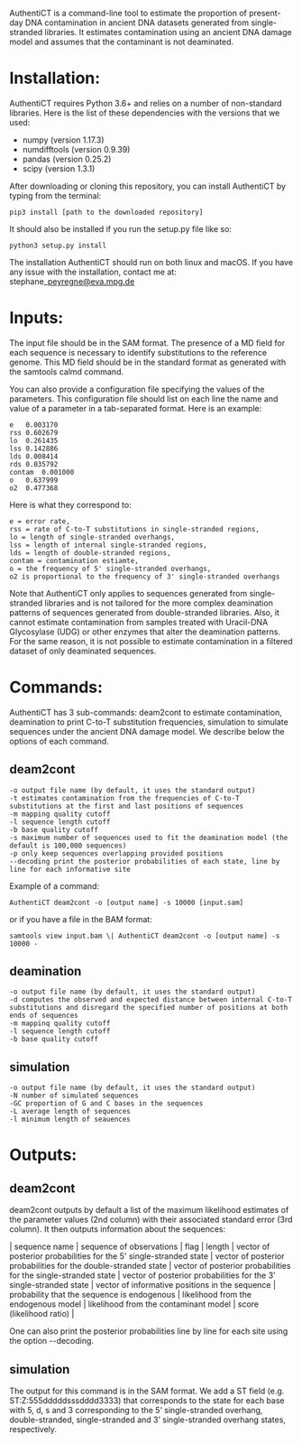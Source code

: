 AuthentiCT is a command-line tool to estimate the proportion of present-day DNA contamination in ancient DNA datasets generated from single-stranded libraries.
It estimates contamination using an ancient DNA damage model and assumes that the contaminant is not deaminated.

Installation:
=============
AuthentiCT requires Python 3.6+ and relies on a number of non-standard libraries. Here is the list of these dependencies with the versions that we used:
- numpy (version 1.17.3)
- numdifftools (version 0.9.39)
- pandas (version 0.25.2)
- scipy (version 1.3.1)

After downloading or cloning this repository, you can install AuthentiCT by typing from the terminal:
```
pip3 install [path to the downloaded repository]
```
It should also be installed if you run the setup.py file like so: 
```
python3 setup.py install
```
The installation AuthentiCT should run on both linux and macOS. If you have any issue with the installation, contact me at: stephane\_peyregne@eva.mpg.de

Inputs:
=======
The input file should be in the SAM format. The presence of a MD field for each sequence is necessary to identify substitutions to the reference genome. This MD field should be in the standard format as generated with the samtools calmd command.

You can also provide a configuration file specifying the values of the parameters. This configuration file should list on each line the name and value of a parameter in a tab-separated format. Here is an example:
```
e	0.003170
rss	0.602679
lo	0.261435
lss	0.142886
lds	0.008414
rds	0.035792
contam	0.001000
o	0.637999
o2	0.477368
```

Here is what they correspond to:
```
e = error rate,
rss = rate of C-to-T substitutions in single-stranded regions,
lo = length of single-stranded overhangs,
lss = length of internal single-stranded regions,
lds = length of double-stranded regions,
contam = contamination estiamte,
o = the frequency of 5' single-stranded overhangs,
o2 is proportional to the frequency of 3' single-stranded overhangs
```

Note that AuthentiCT only applies to sequences generated from single-stranded libraries and is not tailored for the more complex deamination patterns of sequences generated from double-stranded libraries. Also, it cannot estimate contamination from samples treated with Uracil-DNA Glycosylase (UDG) or other enzymes that alter the deamination patterns. For the same reason, it is not possible to estimate contamination in a filtered dataset of only deaminated sequences.

Commands:
=========
AuthentiCT has 3 sub-commands: deam2cont to estimate contamination, deamination to print C-to-T substitution frequencies, simulation to simulate sequences under the ancient DNA damage model. We describe below the options of each command.

deam2cont
---------
	-o output file name (by default, it uses the standard output)
	-t estimates contamination from the frequencies of C-to-T substitutions at the first and last positions of sequences
	-m mapping quality cutoff
	-l sequence length cutoff
	-b base quality cutoff
	-s maximum number of sequences used to fit the deamination model (the default is 100,000 sequences)
	-p only keep sequences overlapping provided positions
	--decoding print the posterior probabilities of each state, line by line for each informative site

Example of a command:
```
AuthentiCT deam2cont -o [output name] -s 10000 [input.sam]
```
or if you have a file in the BAM format:
```
samtools view input.bam \| AuthentiCT deam2cont -o [output name] -s 10000 -
```

deamination
-----------
	-o output file name (by default, it uses the standard output)
	-d computes the observed and expected distance between internal C-to-T substitutions and disregard the specified number of positions at both ends of sequences
	-m mappinq quality cutoff
	-l sequence length cutoff
	-b base quality cutoff

simulation
----------
	-o output file name (by default, it uses the standard output)
	-N number of simulated sequences
	-GC proportion of G and C bases in the sequences
	-L average length of sequences
	-l minimum length of seauences

Outputs:
========

deam2cont
---------
deam2cont outputs by default a list of the maximum likelihood estimates of the parameter values (2nd column) with their associated standard error (3rd column). 
It then outputs information about the sequences:

| sequence name | sequence of observations | flag | length | vector of posterior probabilities for the 5' single-stranded state | vector of posterior probabilities for the double-stranded state | vector of posterior probabilities for the single-stranded state | vector of posterior probabilities for the 3' single-stranded state | vector of informative positions in the sequence | probability that the sequence is endogenous | likelihood from the endogenous model | likelihood from the contaminant model | score (likelihood ratio) |


One can also print the posterior probabilities line by line for each site using the option --decoding.

simulation
----------
The output for this command is in the SAM format. We add a ST field (e.g. ST:Z:555dddddsssdddd3333) that corresponds to the state for each base with 5, d, s and 3 corresponding to the 5’ single-stranded overhang, double-stranded, single-stranded and 3’ single-stranded overhang states, respectively.



